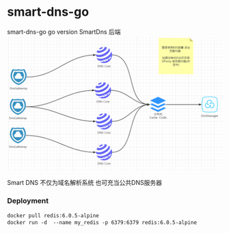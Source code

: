 # smart-dns-go
smart-dns-go  go version SmartDns 后端
![](./README/s1.png)

Smart DNS 不仅为域名解析系统 也可充当公共DNS服务器


### Deployment
``` 
docker pull redis:6.0.5-alpine
docker run -d  --name my_redis -p 6379:6379 redis:6.0.5-alpine
```

